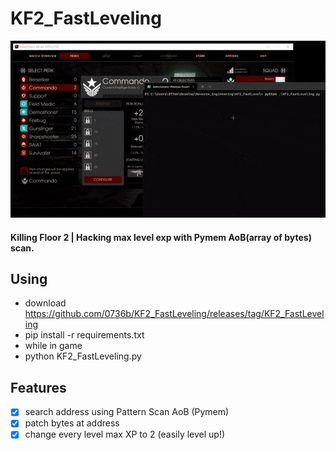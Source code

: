 # KF2_FastLeveling
![KF2_FastLevel](https://github.com/0736b/KF2_FastLeveling/blob/main/preview/KF2FastLevel.gif)
#### Killing Floor 2 | Hacking max level exp with Pymem AoB(array of bytes) scan.
## Using
- download https://github.com/0736b/KF2_FastLeveling/releases/tag/KF2_FastLeveling
- pip install -r requirements.txt
- while in game
- python KF2_FastLeveling.py
## Features
- [x] search address using Pattern Scan AoB (Pymem)
- [x] patch bytes at address
- [x] change every level max XP to 2 (easily level up!)
